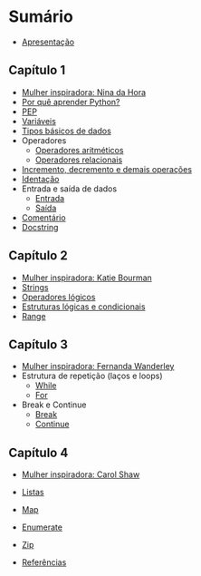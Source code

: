 # Sumário

- [Apresentação](README.md)
  
<!-- Capítulo 1 -->

## Capítulo 1

- [Mulher inspiradora: Nina da Hora](mulheres_inspiradoras/nina_da_hora.md)
- [Por quê aprender Python?](porque_aprender_python/porque_aprender_python.md)
- [PEP](pep/pep.md)
- [Variáveis](variaveis/variaveis.md)
- [Tipos básicos de dados](tipos_de_dados/tipos_de_dados.md)
- Operadores
  - [Operadores aritméticos](operadores_aritmeticos_e_relacionais/operadores_aritmeticos.md)
  - [Operadores relacionais](operadores_aritmeticos_e_relacionais/operadores_relacionais.md)
- [Incremento, decremento e demais operações](incremento_e_decremento/incremento_e_decremento.md)
- [Identação](identacao/identacao.md)
- Entrada e saída de dados
  - [Entrada](entrada_e_saida/entrada.md)
  - [Saída](entrada_e_saida/saida.md)
- [Comentário](comentarios/comentario.md)
- [Docstring](docstring/docstring.md)

<!-- Capítulo 2 -->

## Capítulo 2

- [Mulher inspiradora: Katie Bourman](mulheres_inspiradoras/katie_bourman.md)
- [Strings](strings/strings.md)
- [Operadores lógicos](operadores_logicos/operadores_logicos.md)
- [Estruturas lógicas e condicionais](estruturas_logicas_e_condicionais/estruturas_logicas_e_condicionais.md)
- [Range](range/range.md)

<!-- Capítulo 3 -->

## Capítulo 3

- [Mulher inspiradora: Fernanda Wanderley](mulheres_inspiradoras/fernanda_wanderley.md)
- Estrutura de repetição (laços e loops)
  - [While](estrutura_de_repeticao/while.md)
  - [For](estrutura_de_repeticao/for.md)
- Break e Continue
  - [Break](break_e_continue/break.md)
  - [Continue](break_e_continue/continue.md)

<!-- Capítulo 4 -->

## Capítulo 4

- [Mulher inspiradora: Carol Shaw](mulheres_inspiradoras/carol_shaw.md)
- [Listas](listas/listas.md)
- [Map](map/map.md)
- [Enumerate](enumerate/enumerate.md)
- [Zip](zip/zip.md)

- [Referências]()
